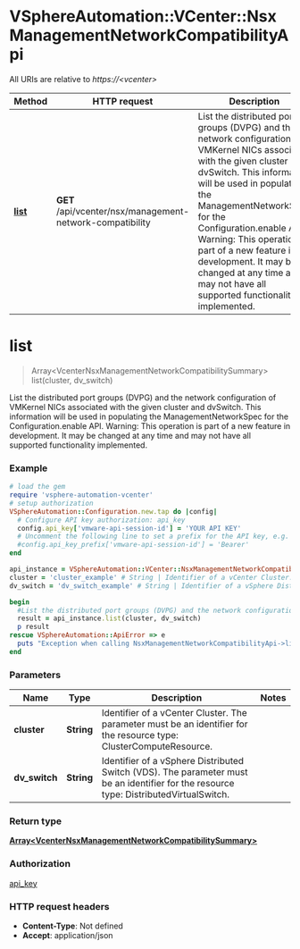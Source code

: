 # VSphereAutomation::VCenter::NsxManagementNetworkCompatibilityApi

All URIs are relative to *https://&lt;vcenter&gt;*

Method | HTTP request | Description
------------- | ------------- | -------------
[**list**](NsxManagementNetworkCompatibilityApi.md#list) | **GET** /api/vcenter/nsx/management-network-compatibility | List the distributed port groups (DVPG) and the network configuration of VMKernel NICs associated with the given cluster and dvSwitch. This information will be used in populating the ManagementNetworkSpec for the Configuration.enable API. Warning: This operation is part of a new feature in development. It may be changed at any time and may not have all supported functionality implemented.


# **list**
> Array&lt;VcenterNsxManagementNetworkCompatibilitySummary&gt; list(cluster, dv_switch)

List the distributed port groups (DVPG) and the network configuration of VMKernel NICs associated with the given cluster and dvSwitch. This information will be used in populating the ManagementNetworkSpec for the Configuration.enable API. Warning: This operation is part of a new feature in development. It may be changed at any time and may not have all supported functionality implemented.

### Example
```ruby
# load the gem
require 'vsphere-automation-vcenter'
# setup authorization
VSphereAutomation::Configuration.new.tap do |config|
  # Configure API key authorization: api_key
  config.api_key['vmware-api-session-id'] = 'YOUR API KEY'
  # Uncomment the following line to set a prefix for the API key, e.g. 'Bearer' (defaults to nil)
  #config.api_key_prefix['vmware-api-session-id'] = 'Bearer'
end

api_instance = VSphereAutomation::VCenter::NsxManagementNetworkCompatibilityApi.new
cluster = 'cluster_example' # String | Identifier of a vCenter Cluster. The parameter must be an identifier for the resource type: ClusterComputeResource.
dv_switch = 'dv_switch_example' # String | Identifier of a vSphere Distributed Switch (VDS). The parameter must be an identifier for the resource type: DistributedVirtualSwitch.

begin
  #List the distributed port groups (DVPG) and the network configuration of VMKernel NICs associated with the given cluster and dvSwitch. This information will be used in populating the ManagementNetworkSpec for the Configuration.enable API. Warning: This operation is part of a new feature in development. It may be changed at any time and may not have all supported functionality implemented.
  result = api_instance.list(cluster, dv_switch)
  p result
rescue VSphereAutomation::ApiError => e
  puts "Exception when calling NsxManagementNetworkCompatibilityApi->list: #{e}"
end
```

### Parameters

Name | Type | Description  | Notes
------------- | ------------- | ------------- | -------------
 **cluster** | **String**| Identifier of a vCenter Cluster. The parameter must be an identifier for the resource type: ClusterComputeResource. | 
 **dv_switch** | **String**| Identifier of a vSphere Distributed Switch (VDS). The parameter must be an identifier for the resource type: DistributedVirtualSwitch. | 

### Return type

[**Array&lt;VcenterNsxManagementNetworkCompatibilitySummary&gt;**](VcenterNsxManagementNetworkCompatibilitySummary.md)

### Authorization

[api_key](../README.md#api_key)

### HTTP request headers

 - **Content-Type**: Not defined
 - **Accept**: application/json



